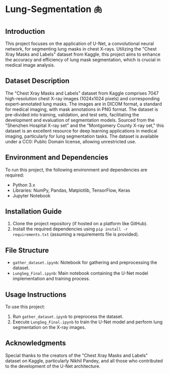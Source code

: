 # Lung-Segmentation 🫁

## Introduction
This project focuses on the application of U-Net, a convolutional neural network, for segmenting lung masks in chest X-rays. Utilizing the "Chest Xray Masks and Labels" dataset from Kaggle, this project aims to enhance the accuracy and efficiency of lung mask segmentation, which is crucial in medical image analysis.

## Dataset Description
The "Chest Xray Masks and Labels" dataset from Kaggle comprises 7047 high-resolution chest X-ray images (1024x1024 pixels) and corresponding expert-annotated lung masks. The images are in DICOM format, a standard for medical imaging, with mask annotations in PNG format. The dataset is pre-divided into training, validation, and test sets, facilitating the development and evaluation of segmentation models. Sourced from the "Shenzhen Hospital X-ray set" and the "Montgomery County X-ray set," this dataset is an excellent resource for deep learning applications in medical imaging, particularly for lung segmentation tasks. The dataset is available under a CC0: Public Domain license, allowing unrestricted use.

## Environment and Dependencies
To run this project, the following environment and dependencies are required:
- Python 3.x
- Libraries: NumPy, Pandas, Matplotlib, TensorFlow, Keras
- Jupyter Notebook

## Installation Guide
1. Clone the project repository (if hosted on a platform like GitHub).
2. Install the required dependencies using `pip install -r requirements.txt` (assuming a requirements file is provided).

## File Structure
- `gather_dataset.ipynb`: Notebook for gathering and preprocessing the dataset.
- `LungSeg_Final.ipynb`: Main notebook containing the U-Net model implementation and training process.

## Usage Instructions
To use this project:
1. Run `gather_dataset.ipynb` to preprocess the dataset.
2. Execute `LungSeg_Final.ipynb` to train the U-Net model and perform lung segmentation on the X-ray images.

## Acknowledgments
Special thanks to the creators of the "Chest Xray Masks and Labels" dataset on Kaggle, particularly Nikhil Pandey, and all those who contributed to the development of the U-Net architecture.
